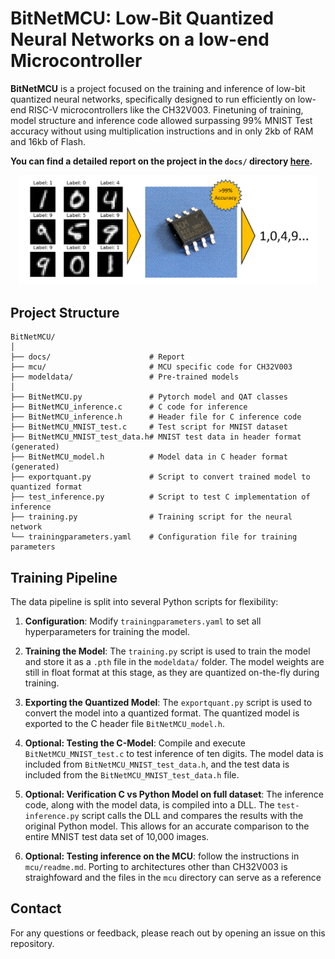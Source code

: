 # BitNetMCU: Low-Bit Quantized Neural Networks on a low-end Microcontroller

**BitNetMCU** is a project focused on the training and inference of low-bit quantized neural networks, specifically designed to run efficiently on low-end RISC-V microcontrollers like the CH32V003. Finetuning of training, model structure and inference code allowed surpassing 99% MNIST Test accuracy without using multiplication instructions and in only 2kb of RAM and 16kb of Flash.

**You can find a detailed report on the project in the `docs/` directory [here](docs/documentation.md).**

<div align="center">
    <img src="docs/header.png" width="95%">
</div>

## Project Structure

```
BitNetMCU/
│
├── docs/                      # Report
├── mcu/                       # MCU specific code for CH32V003
├── modeldata/                 # Pre-trained models
│
├── BitNetMCU.py               # Pytorch model and QAT classes
├── BitNetMCU_inference.c      # C code for inference 
├── BitNetMCU_inference.h      # Header file for C inference code
├── BitNetMCU_MNIST_test.c     # Test script for MNIST dataset
├── BitNetMCU_MNIST_test_data.h# MNIST test data in header format (generated)
├── BitNetMCU_model.h          # Model data in C header format (generated)
├── exportquant.py             # Script to convert trained model to quantized format
├── test_inference.py          # Script to test C implementation of inference
├── training.py                # Training script for the neural network
└── trainingparameters.yaml    # Configuration file for training parameters
```

## Training Pipeline

The data pipeline is split into several Python scripts for flexibility:

1. **Configuration**: Modify `trainingparameters.yaml` to set all hyperparameters for training the model.

2. **Training the Model**: The `training.py` script is used to train the model and store it as a `.pth` file in the `modeldata/` folder. The model weights are still in float format at this stage, as they are quantized on-the-fly during training.

2. **Exporting the Quantized Model**: The `exportquant.py` script is used to convert the model into a quantized format. The quantized model is exported to the C header file `BitNetMCU_model.h`.

3. **Optional: Testing the C-Model**: Compile and execute `BitNetMCU_MNIST_test.c` to test inference of ten digits. The model data is included from `BitNetMCU_MNIST_test_data.h`, and the test data is included from the `BitNetMCU_MNIST_test_data.h` file. 

4. **Optional: Verification C vs Python Model on full dataset**: The inference code, along with the model data, is compiled into a DLL. The `test-inference.py` script calls the DLL and compares the results with the original Python model. This allows for an accurate comparison to the entire MNIST test data set of 10,000 images.

5. **Optional: Testing inference on the MCU**: follow the instructions in  `mcu/readme.md`. Porting to architectures other than CH32V003 is straighfoward and the files in the `mcu` directory can serve as a reference


## Contact

For any questions or feedback, please reach out by opening an issue on this repository.

